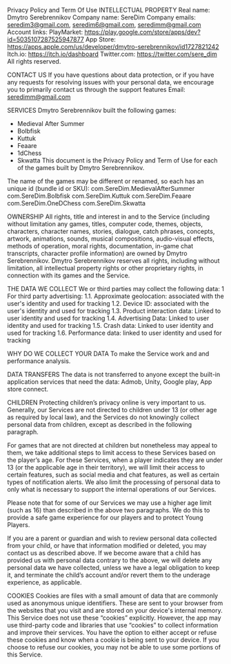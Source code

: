 Privacy Policy and Term Of Use
INTELLECTUAL PROPERTY
Real name: Dmytro Serebrennikov
Company name: SereDim
Company emails: seredim3@gmail.com, seredim6@gmail.com, seredimm@gmail.com
Account links:
PlayMarket: https://play.google.com/store/apps/dev?id=5035107287525947877
App Store: https://apps.apple.com/us/developer/dmytro-serebrennikov/id1727821242
Itch.io: https://itch.io/dashboard
Twitter.com: https://twitter.com/sere_dim
All rights reserved.

CONTACT US
If you have questions about data protection, or if you have any requests for resolving issues with your personal data, we encourage you to primarily contact us through the support features
Email: seredimm@gmail.com

SERVICES
Dmytro Serebrennikov built the following games:
- Medieval After Summer
- Bolbfisk
- Kuttuk
- Feaare
- 1dChess
- Skwatta
This document is the Privacy Policy and Term of Use for each of the games built by Dmytro Serebrennikov.

The name of the games may be different or renamed, so each has an unique id (bundle id or SKU):
com.SereDim.MedievalAfterSummer
com.SereDim.Bolbfisk
com.SereDim.Kuttuk
com.SereDim.Feaare
com.SereDim.OneDChess
com.SereDim.Skwatta

OWNERSHIP
All rights, title and interest in and to the Service (including without limitation any games, titles, computer code, themes, objects, characters, character names, stories, dialogue, catch phrases, concepts, artwork, animations, sounds, musical compositions, audio-visual effects, methods of operation, moral rights, documentation, in-game chat transcripts, character profile information) are owned by Dmytro Serebrennikov. Dmytro Serebrennikov reserves all rights, including without limitation, all intellectual property rights or other proprietary rights, in connection with its games and the Service.

THE DATA WE COLLECT
We or third parties may collect the following data:
1 For third party advertising:
1.1. Approximate geolocation: associated with the user's identity and used for tracking
1.2. Device ID: associated with the user's identity and used for tracking
1.3. Product interaction data: Linked to user identity and used for tracking
1.4. Advertising Data: Linked to user identity and used for tracking
1.5. Crash data: Linked to user identity and used for tracking
1.6. Performance data: linked to user identity and used for tracking

WHY DO WE COLLECT YOUR DATA
To make the Service work and and performance analysis.

DATA TRANSFERS
The data is not transferred to anyone except the built-in application services that need the data: Admob, Unity, Google play, App store connect.

CHILDREN
Protecting children’s privacy online is very important to us. Generally, our Services are not directed to children under 13 (or other age as required by local law), and the Services do not knowingly collect personal data from children, except as described in the following paragraph.

For games that are not directed at children but nonetheless may appeal to them, we take additional steps to limit access to these Services based on the player’s age. For these Services, when a player indicates they are under 13 (or the applicable age in their territory), we will limit their access to certain features, such as social media and chat features, as well as certain types of notification alerts. We also limit the processing of personal data to only what is necessary to support the internal operations of our Services.

Please note that for some of our Services we may use a higher age limit (such as 16) than described in the above two paragraphs. We do this to provide a safe game experience for our players and to protect Young Players.

If you are a parent or guardian and wish to review personal data collected from your child, or have that information modified or deleted, you may contact us as described above. If we become aware that a child has provided us with personal data contrary to the above, we will delete any personal data we have collected, unless we have a legal obligation to keep it, and terminate the child’s account and/or revert them to the underage experience, as applicable.

COOKIES 
Cookies are files with a small amount of data that are commonly used as anonymous unique identifiers. These are sent to your browser from the websites that you visit and are stored on your device's internal memory.
This Service does not use these “cookies” explicitly. However, the app may use third-party code and libraries that use “cookies” to collect information and improve their services. You have the option to either accept or refuse these cookies and know when a cookie is being sent to your device. If you choose to refuse our cookies, you may not be able to use some portions of this Service.

